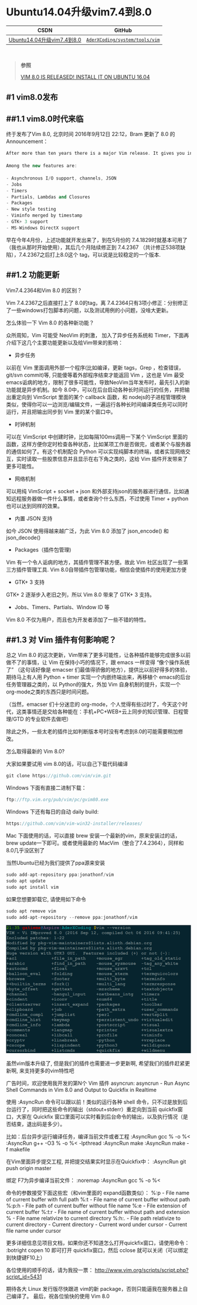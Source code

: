 Ubuntu14.04升级vim7.4到8.0
=======

| CSDN | GitHub |
|:----:|:------:|
| [Ubuntu14.04升级vim7.4到8.0](http://blog.csdn.net/gatieme/article/details/52752070) | [`AderXCoding/system/tools/vim`](https://github.com/gatieme/AderXCoding/tree/master/system/tools/vim) |

<br>

> **参照**
>
>[VIM 8.0 IS RELEASED! INSTALL IT ON UBUNTU 16.04](https://itsfoss.com/vim-8-release-install/)


#1	vim8.0发布
-------


##1.1	vim8.0时代来临
-------

终于发布了Vim 8.0, 北京时间 2016年9月12日 22:12，Bram 更新了 8.0 的 Announcement：

```cpp
After more than ten years there is a major Vim release. It gives you interesting new features, such as channels, JSON, Jobs, Timers, Partials, Lambdas, Closures, Packages and more. Test coverage has been increased, many bugs were fixed, this is a rock stable version.

Among the new features are:

- Asynchronous I/O support, channels, JSON
- Jobs
- Timers
- Partials, Lambdas and Closures
- Packages
- New style testing
- Viminfo merged by timestamp
- GTK+ 3 support
- MS-Windows DirectX support
```

早在今年4月份，上述功能就开发出来了，到在5月份的 7.4.1829时就基本可用了（我也从那时开始使用），其后几个月陆续修正到 7.4.2367 （共计修正538项缺陷），7.4.2367之后打上8.0这个 tag，可以说是比较稳定的一个版本.


##1.2	功能更新
-------


Vim7.4.2364和Vim 8.0 的区别？

Vim 7.4.2367之后直接打上了 8.0的tag，离 7.4.2364只有3项小修正：分别修正了一些windows打包脚本的问题，以及测试用例的小问题，没啥大更新。

怎么体验一下 Vim 8.0 的各种新功能？


众所周知，Vim 可能受 NeoVim 的刺激， 加入了异步任务系统和 Timer，下面再介绍下这几个主要功能更新以及给Vim带来的影响：


*	异步任务

以前在 Vim 里面调用外部一个程序(比如编译，更新 tags，Grep ，检查错误，git/svn commit)等, 只能傻等着外部程序结束才能返回 Vim ，这也是 Vim 最受emacs诟病的地方，限制了很多可能性，导致NeoVim当年发布时，最先引入的新功能就是异步机制。如今 8.0中，可以在后台启动各种长时间运行的任务，并把输出重定向到 VimScript 里面的某个 callback 函数，和 nodejs的子进程管理模块类似，使得你可以一边浏览/编辑文件，一遍运行各种长时间编译类任务可以同时运行，并且把输出同步到 Vim 里的某个窗口中。

*	时钟机制

可以在 VimScript 中创建时钟，比如每隔100ms调用一下某个 VimScript 里面的函数，这样方便你定时检查各种状态，比如某项工作是否做完，或者某个与服务器的通信如何了。有这个机制配合 Python 可以实现纯脚本的终端，或者实现网络交互，实时读取一些股票信息并且显示在右下角之类的，这给 Vim 插件开发带来了更多可能性。

*	网络机制

可以用纯 VimScript + socket + json 和外部支持json的服务器进行通信，比如通知远程服务器做一件什么事情，或者查询个什么东西，不过使用 Timer + python 也可以达到同样的效果。



*	内置 JSON 支持

如今 JSON 使用得越来越广泛，为此 Vim 8.0 添加了 json_encode() 和 json_decode()


*	Packages（插件包管理)

Vim 有一个令人诟病的地方，其插件管理不甚方便。故此 Vim 社区出现了一些第三方插件管理工具. Vim 8.0自带插件包管理功能，相信会使插件的使用更加方便


*	GTK+ 3 支持

GTK+ 2 逐渐步入老旧之列，所以 Vim 8.0 带来了 GTK+ 3 支持。


*	Jobs、Timers、Partials、Window ID 等

Vim 8.0 不仅为用户，而且也为开发者添加了一些不错的特性。


##1.3	对 Vim 插件有何影响呢？
-------


总之 Vim 8.0 的这次更新，Vim带来了更多可能性，让各种插件能够完成很多以前做不了的事情，让 Vim 在保持小巧的情况下，跟 emacs 一样变得 “像个操作系统了” （这句话好像是 emacser 们最值得骄傲的地方），提供比以前好得多的体验，期待马上有人用 Python + timer 实现一个内嵌终端出来，再移植个 emacs的后台任务管理器之类的，以 Python的强大，外加 Vim 自身机制的提升，实现一个 org-mode之类的东西只是时间问题。

（当然，emacser 们十分迷恋的 org-mode，个人觉得有些过时了，今天这个时代，这类事情还是交给各种能在：手机+PC+WEB+云上同步的知识管理、日程管理/GTD 的专业软件去做吧）

除此之外，一些太老的插件比如判断版本号时没有考虑到8.0的可能需要稍加修改。


怎么取得最新的 Vim 8.0?

大家如果要试用 vim 8.0的话，可以自己下载代码编译

```cpp
git clone https://github.com/vim/vim.git 
```


Windows 下面有直接二进制下载：

```cpp
ftp://ftp.vim.org/pub/vim/pc/gvim80.exe
```

Windows 下还有每日的自动 daily build:
```cpp
https://github.com/vim/vim-win32-installer/releases/
```

Mac 下面使用的话，可以直接 brew 安装一个最新的vim，原来安装过的话，brew update一下即可。或者使用最新的 MacVim（整合了7.4.2364），同样和 8.0几乎没区别了


当然Ubuntu已经为我们提供了ppa源来安装

```cpp
sudo add-apt-repository ppa:jonathonf/vim
sudo apt update
sudo apt install vim
```

如果您想要卸载它, 请使用如下命令

```cpp
sudo apt remove vim
sudo add-apt-repository --remove ppa:jonathonf/vim
```


![vim-version信息](vim-version.png)


虽然vim版本升级了, 但是我们的插件也需要进一步更新啊, 希望我们的插件赶紧更新啊, 来支持更多的vim特性吧


广告时间，欢迎使用我开发的第N个 Vim 插件 asyncrun:
asyncrun - Run Async Shell Commands in Vim 8.0 and Output to Quickfix in Realtime

使用 :AsyncRun 命令可以跟以前！类似的运行各种 shell 命令，只不过是放到后台运行了，同时把这些命令的输出（stdout+stderr）重定向到当前 quickfix窗口，大家在 Quickfix 窗口里面可以实时看到后台命令的输出，以及执行情况（是否结束，退出码是多少）。

比如：后台异步运行编译任务，编译当前文件或者工程
:AsyncRun gcc % -o %<
:AsyncRun g++ -O3 % -o %< -lpthread
:AsyncRun make
:AsyncRun make -f makefile

在Vim里面异步提交工程, 并把提交结果实时显示在Quickfix中：
:AsyncRun git push origin master

绑定 F7为异步编译当前文件：
:noremap <F7> :AsyncRun gcc % -o %< <cr> 

命令的参数接受下面这些宏（和vim里面的 expand函数类似）：
%:p     - File name of current buffer with full path
%:t     - File name of current buffer without path
%:p:h   - File path of current buffer without file name
%:e     - File extension of current buffer
%:t:r   - File name of current buffer without path and extension
%       - File name relativize to current directory
%:h:.   - File path relativize to current directory
<cwd>   - Current directory
<cword> - Current word under cursor
<cfile> - Current file name under cursor

更多详细信息见项目文档，如果你还不知道怎么打开quickfix窗口，请使用命令：
:botright copen 10
即可打开 quickfix窗口，然后 cclose 就可以关闭（可以绑定到快捷键F10上）

各位使用的顺手的话，请为我投一票：
http://www.vim.org/scripts/script.php?script_id=5431

期待各大 Linux 发行版尽快跟进 vim的新 package，否则只能逼我在服务器上自己编译了。
最后，祝各位愉快的使用 Vim 8.0